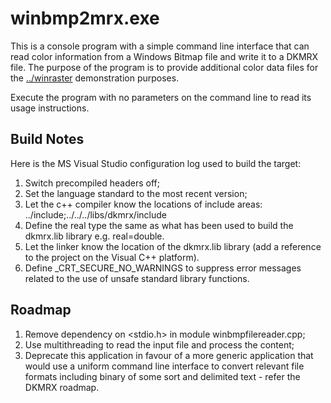 # winbmp2mrx.exe

This is a console program with a simple command line interface that can read color information from a Windows Bitmap file and write it to a DKMRX file. The purpose of the program is to provide additional color data files for the [../winraster](../winraster) demonstration purposes.

Execute the program with no parameters on the command line to read its usage instructions.

## Build Notes

Here is the MS Visual Studio configuration log used to build the target:
1. Switch precompiled headers off;
2. Set the language standard to the most recent version;
3. Let the c++ compiler know the locations of include areas: ../include;../../../libs/dkmrx/include
4. Define the real type the same as what has been used to build the dkmrx.lib library e.g. real=double.
5. Let the linker know the location of the dkmrx.lib library (add a reference to the project on the Visual C++ platform).
6. Define _CRT_SECURE_NO_WARNINGS to suppress error messages related to the use of unsafe standard library functions.

## Roadmap

1. Remove dependency on <stdio.h> in module winbmpfilereader.cpp;
2. Use multithreading to read the input file and process the content;
3. Deprecate this application in favour of a more generic application that would use a uniform command line interface to convert relevant file formats including binary of some sort and delimited text - refer the DKMRX roadmap.
